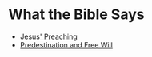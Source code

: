 # What the Bible Says

* [Jesus' Preaching](JesusPreaching.md)
* [Predestination and Free Will](PredestinationAndFreeWill.md)
